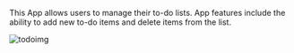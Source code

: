 This App allows users to manage their to-do lists. App features include the ability to add new to-do items and delete items from the list.

![todoimg](https://media.discordapp.net/attachments/987947169468284948/1055758956875755593/todo.png?width=1440&height=648)
